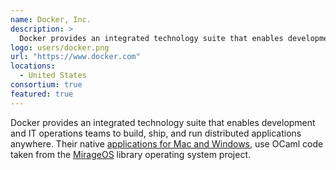 ```yaml
---
name: Docker, Inc.
description: > 
  Docker provides an integrated technology suite that enables development and IT operations teams to build, ship, and run distributed applications anywhere
logo: users/docker.png
url: "https://www.docker.com"
locations: 
  - United States
consortium: true
featured: true
---
```


Docker provides an integrated technology suite that enables development and IT operations teams to build, ship, and run distributed applications anywhere. Their native [applications for Mac and Windows](https://blog.docker.com/2016/03/docker-for-mac-windows-beta/), use OCaml code taken from the [MirageOS](https://mirage.io) library operating system project. 